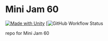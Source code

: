 # Mini Jam 60

[![Made with Unity](https://img.shields.io/badge/Made%20with-Unity-57b9d3.svg?style=flat-square&logo=unity)](https://unity3d.com)
[![GitHub Workflow Status](https://img.shields.io/github/workflow/status/egorbakanov/Mini-Jam-60/Build%20project?logo=Unity&style=flat-square)

 repo for Mini Jam 60
